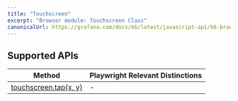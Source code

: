 ```yaml
---
title: "Touchscreen"
excerpt: "Browser module: Touchscreen Class"
canonicalUrl: https://grafana.com/docs/k6/latest/javascript-api/k6-browser/touchscreen/
---
```


<BrowserDocsWIP/>

## Supported APIs

| Method | Playwright Relevant Distinctions |
| - |  - |
| <a href="https://playwright.dev/docs/api/class-touchscreen#touchscreen-tap" target="_blank" >touchscreen.tap(x, y)</a> | - |

